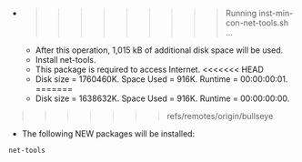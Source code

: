 * >>>>>>>>> Running inst-min-con-net-tools.sh ...
  * After this operation, 1,015 kB of additional disk space will be used.
  * Install net-tools.
  * This package is required to access Internet.
<<<<<<< HEAD
  * Disk size = 1760460K. Space Used = 916K. Runtime = 00:00:00:01.
=======
  * Disk size = 1638632K. Space Used = 916K. Runtime = 00:00:00:00.
>>>>>>> refs/remotes/origin/bullseye
  * The following NEW packages will be installed:
  ```bash
net-tools
  ```
